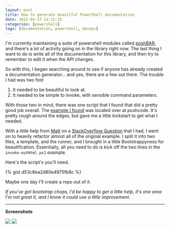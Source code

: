 ```yaml
---
layout: post
title: How to generate beautiful PowerShell documentation
date: 2015-04-27 12:15:35
categories: [powershell]
tags: [documentation, powershell, devops]
---
```


I'm currently maintaining a suite of powershell modules called [poshBAR](https://github.com/FutureStateMobile/poshBAR), and there's a lot of activity going on in the library right now. The last thing I want to do is write all of the documentation for this library, and then try to remember to edit it when the API changes.

So with this, I began searching around to see if anyone has already created a documentation generator... and yes, there are a few out there. The trouble I had was two fold

 1. It needed to be beautiful to look at.
 2. It needed to be simple to invoke, with sensible command parameters.

With those two in mind, there was one script that I found that did a pretty good job overall. The [example I found](http://poshcode.org/587) was located over at poshcode. It's pretty rough around the edges, but gave me a little kickstart to get what I needed.

With a little help from [Matt](https://stackoverflow.com/users/3829407/matt) on a [StackOverflow Question](http://stackoverflow.com/q/29780709/124069) that I had, I went on to heavily refactor almost all of the original example. I split it into two files, a template, and the runner, and I brought in a little Bootstrappyness for beautification. Essentially, all you need to do is kick off the two lines in the `invoke-outHtml.ps1` example.

Here's the script's you'll need.

{% gist d53c8ea2d80e4975fb8c %}

Maybe one day I'll create a repo out of it.

*If you've got bootstrap chops, I'd be happy to get a little help, it's one area I'm not great it, and I know it could use a little improvement.*

-----

**Screenshots**

![](https://i.imgur.com/H99LOoy.png)
![](https://i.imgur.com/ZJO7Qhj.png)